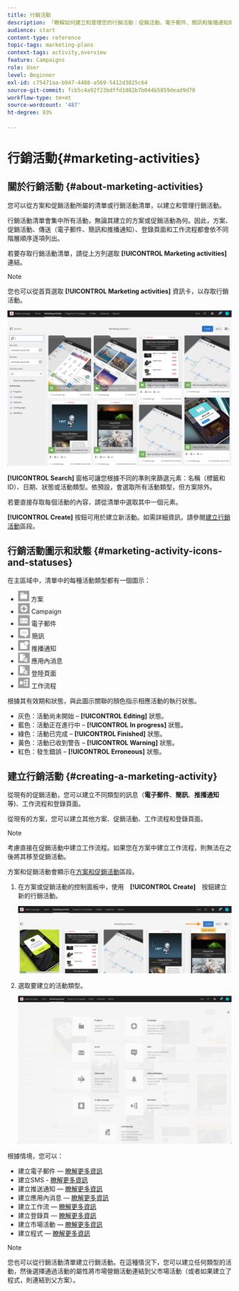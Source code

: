 ```yaml
---
title: 行銷活動
description: 「瞭解如何建立和管理您的行銷活動：促銷活動、電子郵件、簡訊和推播通知傳送、登錄頁面、工作流程。您可以輕鬆設計新活動、編輯現有活動，並查詢其狀態和有效性。」
audience: start
content-type: reference
topic-tags: marketing-plans
context-tags: activity,overview
feature: Campaigns
role: User
level: Beginner
exl-id: c75471aa-b947-4488-a569-5412d3825c64
source-git-commit: fcb5c4a92f23bdffd1082b7b044b5859dead9d70
workflow-type: tm+mt
source-wordcount: '487'
ht-degree: 83%

---
```


# 行銷活動{#marketing-activities}

## 關於行銷活動 {#about-marketing-activities}

您可以從方案和促銷活動所屬的清單或行銷活動清單，以建立和管理行銷活動。

行銷活動清單會集中所有活動，無論其建立的方案或促銷活動為何。因此，方案、促銷活動、傳送（電子郵件、簡訊和推播通知）、登錄頁面和工作流程都會依不同階層順序逐項列出。

若要存取行銷活動清單，請從上方列選取 **[!UICONTROL Marketing activities]** 連結。

>[!NOTE]
>
>您也可以從首頁選取 **[!UICONTROL Marketing activities]** 資訊卡，以存取行銷活動。

![](assets/marketing_activities.png)

**[!UICONTROL Search]** 窗格可讓您根據不同的準則來篩選元素：名稱（標籤和 ID）、日期、狀態或活動類型。依預設，會選取所有活動類型，但方案除外。

若要直接存取每個活動的內容，請從清單中選取其中一個元素。

**[!UICONTROL Create]** 按鈕可用於建立新活動。如需詳細資訊，請參閱[建立行銷活動](#creating-a-marketing-activity)區段。

## 行銷活動圖示和狀態 {#marketing-activity-icons-and-statuses}

在主區域中，清單中的每種活動類型都有一個圖示：

* ![](assets/marketing_program_icon.png) 方案
* ![](assets/marketing_campaign_icon.png) Campaign
* ![](assets/marketing_email_icon.png) 電子郵件
* ![](assets/marketing_sms_icon.png) 簡訊
* ![](assets/marketing_push_icon.png) 推播通知
* ![](assets/marketing_lp_icon.png) 應用內消息
* ![](assets/marketing_lp_icon.png) 登陸頁面
* ![](assets/marketing_workflow_icon.png) 工作流程

根據其有效期和狀態，與此圖示關聯的顏色指示相應活動的執行狀態。

* 灰色：活動尚未開始 – **[!UICONTROL Editing]** 狀態。
* 藍色：活動正在進行中 – **[!UICONTROL In progress]** 狀態。
* 綠色：活動已完成 – **[!UICONTROL Finished]** 狀態。
* 黃色：活動已收到警告 – **[!UICONTROL Warning]** 狀態。
* 紅色：發生錯誤 – **[!UICONTROL Erroneous]** 狀態。

## 建立行銷活動 {#creating-a-marketing-activity}

從現有的促銷活動，您可以建立不同類型的訊息（**電子郵件**、**簡訊**、**推播通知**&#x200B;等)、工作流程和登錄頁面。

從現有的方案，您可以建立其他方案、促銷活動、工作流程和登錄頁面。

>[!NOTE]
>
>考慮直接在促銷活動中建立工作流程。如果您在方案中建立工作流程，則無法在之後將其移至促銷活動。

方案和促銷活動會顯示在[方案和促銷活動](../../start/using/programs-and-campaigns.md)區段。

1. 在方案或促銷活動的控制面板中，使用　**[!UICONTROL Create]**　按鈕建立新的行銷活動。

   ![](assets/marketing_activiy_creation_1.png)

1. 選取要建立的活動類型。

   ![](assets/marketing_activiy_creation_2.png)

根據情境，您可以：

* 建立電子郵件 —  [瞭解更多資訊](../../channels/using/creating-an-email.md)
* 建立SMS - [瞭解更多資訊](../../channels/using/creating-an-sms-message.md)
* 建立推送通知 —  [瞭解更多資訊](../../channels/using/preparing-and-sending-a-push-notification.md)
* 建立應用內消息 —  [瞭解更多資訊](../../channels/using/about-in-app-messaging.md)
* 建立工作流 —  [瞭解更多資訊](../../automating/using/building-a-workflow.md#creating-a-workflow)
* 建立登錄頁 —  [瞭解更多資訊](../../channels/using/getting-started-with-landing-pages.md)
* 建立市場活動 —  [瞭解更多資訊](../../start/using/programs-and-campaigns.md#creating-a-campaign)
* 建立程式 —  [瞭解更多資訊](../../start/using/programs-and-campaigns.md#creating-a-program)

>[!NOTE]
>
>您也可以從行銷活動清單建立行銷活動。在這種情況下，您可以建立任何類型的活動，然後選擇通過活動的屬性將市場營銷活動連結到父市場活動（或者如果建立了程式，則連結到父方案）。
